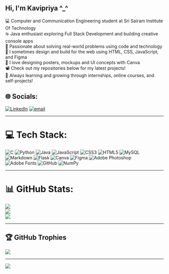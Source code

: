 ## Hi, I'm Kavipriya ^_^

💻 Computer and Communication Engineering student at Sri Sairam Institute Of Technology <br/>
☕ Java enthusiast exploring Full Stack Development and building creative console apps <br/>
🌿 Passionate about solving real-world problems using code and technology <br/>
📸 I sometimes design and build for the web using HTML, CSS, JavaScript, and Figma <br/>
🎨 I love designing posters, mockups and UI concepts with Canva <br/>
📽️ Check out my repositories below for my latest projects! <br/>
🚀 Always learning and growing through internships, online courses, and self-projects!


## 🌐 Socials:
[![LinkedIn](https://img.shields.io/badge/LinkedIn-%230077B5.svg?logo=linkedin&logoColor=white)](https://linkedin.com/in/kavipriya-s-697472257) 
[![email](https://img.shields.io/badge/Email-D14836?logo=gmail&logoColor=white)](mailto:kavipriyasenthamil@gmail.com) 

---

# 💻 Tech Stack:
![C](https://img.shields.io/badge/c-%2300599C.svg?style=for-the-badge&logo=c&logoColor=white) 
![Python](https://img.shields.io/badge/python-3670A0?style=for-the-badge&logo=python&logoColor=ffdd54) 
![Java](https://img.shields.io/badge/java-%23ED8B00.svg?style=for-the-badge&logo=openjdk&logoColor=white) 
![JavaScript](https://img.shields.io/badge/javascript-%23323330.svg?style=for-the-badge&logo=javascript&logoColor=%23F7DF1E) 
![CSS3](https://img.shields.io/badge/css3-%231572B6.svg?style=for-the-badge&logo=css3&logoColor=white) 
![HTML5](https://img.shields.io/badge/html5-%23E34F26.svg?style=for-the-badge&logo=html5&logoColor=white) 
![MySQL](https://img.shields.io/badge/mysql-4479A1.svg?style=for-the-badge&logo=mysql&logoColor=white) 
![Markdown](https://img.shields.io/badge/markdown-%23000000.svg?style=for-the-badge&logo=markdown&logoColor=white) 
![Flask](https://img.shields.io/badge/flask-%23000.svg?style=for-the-badge&logo=flask&logoColor=white) 
![Canva](https://img.shields.io/badge/Canva-%2300C4CC.svg?style=for-the-badge&logo=Canva&logoColor=white) 
![Figma](https://img.shields.io/badge/figma-%23F24E1E.svg?style=for-the-badge&logo=figma&logoColor=white) 
![Adobe Photoshop](https://img.shields.io/badge/adobe%20photoshop-%2331A8FF.svg?style=for-the-badge&logo=adobe%20photoshop&logoColor=white) 
![Adobe Fonts](https://img.shields.io/badge/Adobe%20Fonts-000B1D.svg?style=for-the-badge&logo=Adobe%20Fonts&logoColor=white) 
![GitHub](https://img.shields.io/badge/github-%23121011.svg?style=for-the-badge&logo=github&logoColor=white) 
![NumPy](https://img.shields.io/badge/numpy-%23013243.svg?style=for-the-badge&logo=numpy&logoColor=white)

---

# 📊 GitHub Stats:
![](https://github-readme-stats.vercel.app/api?username=kavi-priya-s&theme=midnight-purple&hide_border=false&include_all_commits=true&count_private=false)<br/>
![](https://nirzak-streak-stats.vercel.app/?user=kavi-priya-s&theme=midnight-purple&hide_border=false)<br/>
![](https://github-readme-stats.vercel.app/api/top-langs/?username=kavi-priya-s&theme=midnight-purple&hide_border=false&include_all_commits=true&count_private=false&layout=compact)

---

## 🏆 GitHub Trophies
![](https://github-profile-trophy.vercel.app/?username=kavi-priya-s&theme=radical&no-frame=false&no-bg=true&margin-w=4)

---

[![](https://visitcount.itsvg.in/api?id=kavi-priya-s&icon=0&color=0)](https://visitcount.itsvg.in)

<!-- Proudly created with GPRM ( https://gprm.itsvg.in ) -->

